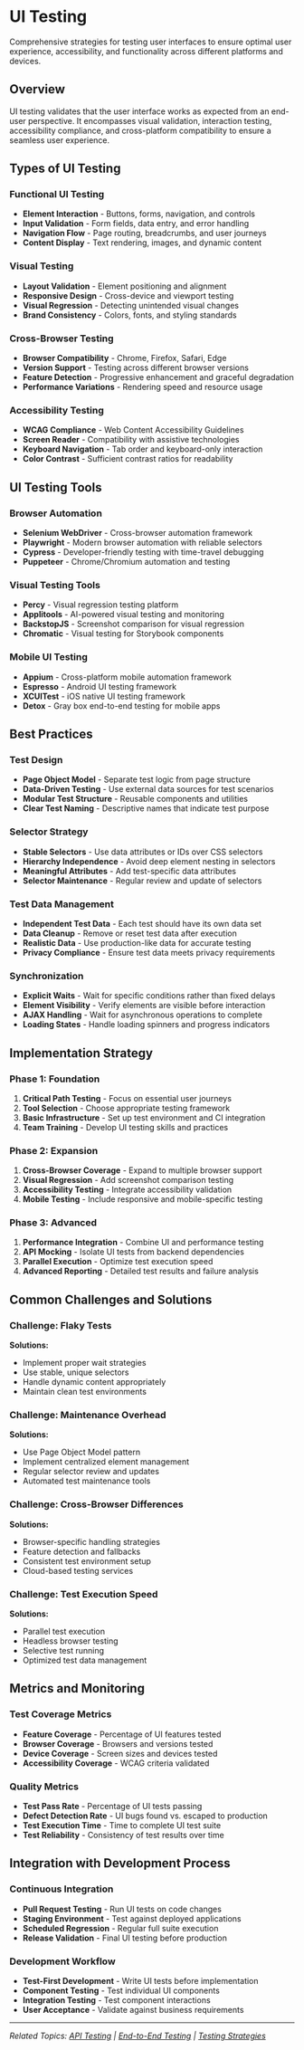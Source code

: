 # UI Testing

Comprehensive strategies for testing user interfaces to ensure optimal user experience, accessibility, and functionality across different platforms and devices.

## Overview

UI testing validates that the user interface works as expected from an end-user perspective. It encompasses visual validation, interaction testing, accessibility compliance, and cross-platform compatibility to ensure a seamless user experience.

## Types of UI Testing

### Functional UI Testing
- **Element Interaction** - Buttons, forms, navigation, and controls
- **Input Validation** - Form fields, data entry, and error handling
- **Navigation Flow** - Page routing, breadcrumbs, and user journeys
- **Content Display** - Text rendering, images, and dynamic content

### Visual Testing
- **Layout Validation** - Element positioning and alignment
- **Responsive Design** - Cross-device and viewport testing
- **Visual Regression** - Detecting unintended visual changes
- **Brand Consistency** - Colors, fonts, and styling standards

### Cross-Browser Testing
- **Browser Compatibility** - Chrome, Firefox, Safari, Edge
- **Version Support** - Testing across different browser versions
- **Feature Detection** - Progressive enhancement and graceful degradation
- **Performance Variations** - Rendering speed and resource usage

### Accessibility Testing
- **WCAG Compliance** - Web Content Accessibility Guidelines
- **Screen Reader** - Compatibility with assistive technologies
- **Keyboard Navigation** - Tab order and keyboard-only interaction
- **Color Contrast** - Sufficient contrast ratios for readability

## UI Testing Tools

### Browser Automation
- **Selenium WebDriver** - Cross-browser automation framework
- **Playwright** - Modern browser automation with reliable selectors
- **Cypress** - Developer-friendly testing with time-travel debugging
- **Puppeteer** - Chrome/Chromium automation and testing

### Visual Testing Tools
- **Percy** - Visual regression testing platform
- **Applitools** - AI-powered visual testing and monitoring
- **BackstopJS** - Screenshot comparison for visual regression
- **Chromatic** - Visual testing for Storybook components

### Mobile UI Testing
- **Appium** - Cross-platform mobile automation framework
- **Espresso** - Android UI testing framework
- **XCUITest** - iOS native UI testing framework
- **Detox** - Gray box end-to-end testing for mobile apps

## Best Practices

### Test Design
- **Page Object Model** - Separate test logic from page structure
- **Data-Driven Testing** - Use external data sources for test scenarios
- **Modular Test Structure** - Reusable components and utilities
- **Clear Test Naming** - Descriptive names that indicate test purpose

### Selector Strategy
- **Stable Selectors** - Use data attributes or IDs over CSS selectors
- **Hierarchy Independence** - Avoid deep element nesting in selectors
- **Meaningful Attributes** - Add test-specific data attributes
- **Selector Maintenance** - Regular review and update of selectors

### Test Data Management
- **Independent Test Data** - Each test should have its own data set
- **Data Cleanup** - Remove or reset test data after execution
- **Realistic Data** - Use production-like data for accurate testing
- **Privacy Compliance** - Ensure test data meets privacy requirements

### Synchronization
- **Explicit Waits** - Wait for specific conditions rather than fixed delays
- **Element Visibility** - Verify elements are visible before interaction
- **AJAX Handling** - Wait for asynchronous operations to complete
- **Loading States** - Handle loading spinners and progress indicators

## Implementation Strategy

### Phase 1: Foundation
1. **Critical Path Testing** - Focus on essential user journeys
2. **Tool Selection** - Choose appropriate testing framework
3. **Basic Infrastructure** - Set up test environment and CI integration
4. **Team Training** - Develop UI testing skills and practices

### Phase 2: Expansion
1. **Cross-Browser Coverage** - Expand to multiple browser support
2. **Visual Regression** - Add screenshot comparison testing
3. **Accessibility Testing** - Integrate accessibility validation
4. **Mobile Testing** - Include responsive and mobile-specific testing

### Phase 3: Advanced
1. **Performance Integration** - Combine UI and performance testing
2. **API Mocking** - Isolate UI tests from backend dependencies
3. **Parallel Execution** - Optimize test execution speed
4. **Advanced Reporting** - Detailed test results and failure analysis

## Common Challenges and Solutions

### Challenge: Flaky Tests
**Solutions:**
- Implement proper wait strategies
- Use stable, unique selectors
- Handle dynamic content appropriately
- Maintain clean test environments

### Challenge: Maintenance Overhead
**Solutions:**
- Use Page Object Model pattern
- Implement centralized element management
- Regular selector review and updates
- Automated test maintenance tools

### Challenge: Cross-Browser Differences
**Solutions:**
- Browser-specific handling strategies
- Feature detection and fallbacks
- Consistent test environment setup
- Cloud-based testing services

### Challenge: Test Execution Speed
**Solutions:**
- Parallel test execution
- Headless browser testing
- Selective test running
- Optimized test data management

## Metrics and Monitoring

### Test Coverage Metrics
- **Feature Coverage** - Percentage of UI features tested
- **Browser Coverage** - Browsers and versions tested
- **Device Coverage** - Screen sizes and devices tested
- **Accessibility Coverage** - WCAG criteria validated

### Quality Metrics
- **Test Pass Rate** - Percentage of UI tests passing
- **Defect Detection Rate** - UI bugs found vs. escaped to production
- **Test Execution Time** - Time to complete UI test suite
- **Test Reliability** - Consistency of test results over time

## Integration with Development Process

### Continuous Integration
- **Pull Request Testing** - Run UI tests on code changes
- **Staging Environment** - Test against deployed applications
- **Scheduled Regression** - Regular full suite execution
- **Release Validation** - Final UI testing before production

### Development Workflow
- **Test-First Development** - Write UI tests before implementation
- **Component Testing** - Test individual UI components
- **Integration Testing** - Test component interactions
- **User Acceptance** - Validate against business requirements

---

*Related Topics: [API Testing](./api-testing.md) | [End-to-End Testing](./end-to-end-testing.md) | [Testing Strategies](../testing-strategies.md)*